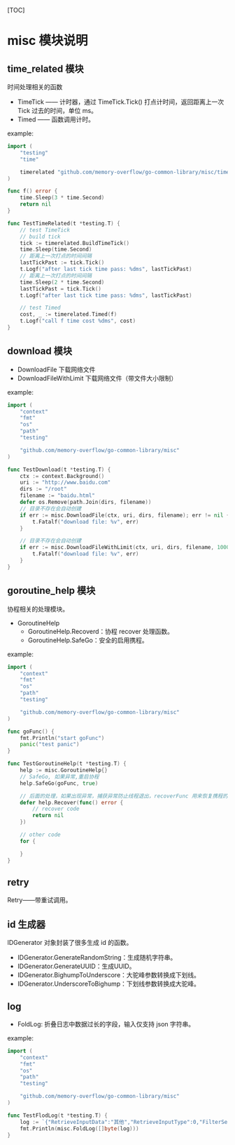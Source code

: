 [TOC]

# misc 模块说明

## time_related 模块
时间处理相关的函数
- TimeTick —— 计时器，通过 TimeTick.Tick() 打点计时间，返回距离上一次 Tick 过去的时间，单位 ms。
- Timed —— 函数调用计时。

example:
```go
import (
	"testing"
	"time"

	timerelated "github.com/memory-overflow/go-common-library/misc/time_related"
)

func f() error {
	time.Sleep(3 * time.Second)
	return nil
}

func TestTimeRelated(t *testing.T) {
	// test TimeTick
	// build tick
	tick := timerelated.BuildTimeTick()
	time.Sleep(time.Second)
	// 距离上一次打点的时间间隔
	lastTickPast := tick.Tick()
	t.Logf("after last tick time pass: %dms", lastTickPast)
	// 距离上一次打点的时间间隔
	time.Sleep(2 * time.Second)
	lastTickPast = tick.Tick()
	t.Logf("after last tick time pass: %dms", lastTickPast)

	// test Timed
	cost, _ := timerelated.Timed(f)
	t.Logf("call f time cost %dms", cost)
}

```

## download 模块
- DownloadFile 下载网络文件
- DownloadFileWithLimit 下载网络文件（带文件大小限制）

example: 
```go
import (
	"context"
	"fmt"
	"os"
	"path"
	"testing"

	"github.com/memory-overflow/go-common-library/misc"
)

func TestDownload(t *testing.T) {
	ctx := context.Background()
	uri := "http://www.baidu.com"
	dirs := "/root"
	filename := "baidu.html"
	defer os.Remove(path.Join(dirs, filename))
	// 目录不存在会自动创建
	if err := misc.DownloadFile(ctx, uri, dirs, filename); err != nil {
		t.Fatalf("download file: %v", err)
	}

	// 目录不存在会自动创建
	if err := misc.DownloadFileWithLimit(ctx, uri, dirs, filename, 1000); err != nil {
		t.Fatalf("download file: %v", err)
	}
}
```


## goroutine_help 模块
协程相关的处理模块。
- GoroutineHelp
    - GoroutineHelp.Recoverd：协程 recover 处理函数。
    - GoroutineHelp.SafeGo：安全的启用携程。
  
example:

```go
import (
	"context"
	"fmt"
	"os"
	"path"
	"testing"

	"github.com/memory-overflow/go-common-library/misc"
)

func goFunc() {
	fmt.Println("start goFunc")
	panic("test panic")
}

func TestGoroutineHelp(t *testing.T) {
	help := misc.GoroutineHelp{}
	// SafeGo, 如果异常,重启协程
	help.SafeGo(goFunc, true)

	// 后面的处理，如果出现异常，捕获异常防止线程退出，recoverFunc 用来恢复携程的处理。
	defer help.Recover(func() error {
		// recover code
		return nil
	})

	// other code
	for {

	}
}
```
## retry
Retry——带重试调用。


## id 生成器
IDGenerator 对象封装了很多生成 id 的函数。
- IDGenerator.GenerateRandomString：生成随机字符串。
- IDGenerator.GenerateUUID：生成UUID。
- IDGenerator.BighumpToUnderscore：大驼峰参数转换成下划线。
- IDGenerator.UnderscoreToBighump：下划线参数转换成大驼峰。

## log
- FoldLog: 折叠日志中数据过长的字段，输入仅支持 json 字符串。

example:
```go
import (
	"context"
	"fmt"
	"os"
	"path"
	"testing"

	"github.com/memory-overflow/go-common-library/misc"
)

func TestFlodLog(t *testing.T) {
	log := `{"RetrieveInputData":"其他","RetrieveInputType":0,"FilterSet":[],"PageNumber":1,"PageSize":6,"TIBusinessID":1,"TIProjectID":1}`
	fmt.Println(misc.FoldLog([]byte(log)))
}
```